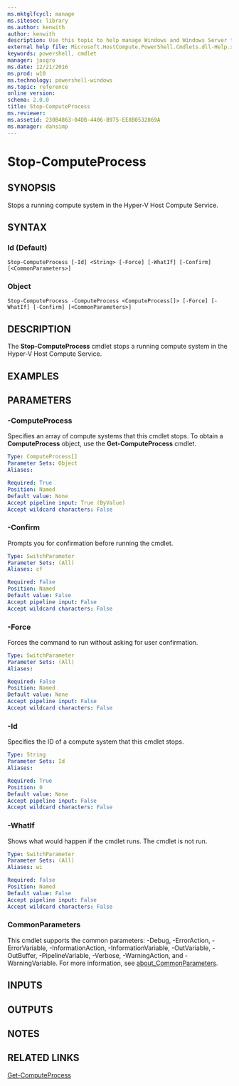 ```yaml
---
ms.mktglfcycl: manage
ms.sitesec: library
ms.author: kenwith
author: kenwith
description: Use this topic to help manage Windows and Windows Server technologies with Windows PowerShell.
external help file: Microsoft.HostCompute.PowerShell.Cmdlets.dll-Help.xml
keywords: powershell, cmdlet
manager: jasgro
ms.date: 12/21/2016
ms.prod: w10
ms.technology: powershell-windows
ms.topic: reference
online version: 
schema: 2.0.0
title: Stop-ComputeProcess
ms.reviewer:
ms.assetid: 230B4863-04DB-4406-B975-EE8B0532869A
ms.manager: dansimp
---
```


# Stop-ComputeProcess

## SYNOPSIS
Stops a running compute system in the Hyper-V Host Compute Service.

## SYNTAX

### Id (Default)
```
Stop-ComputeProcess [-Id] <String> [-Force] [-WhatIf] [-Confirm] [<CommonParameters>]
```

### Object
```
Stop-ComputeProcess -ComputeProcess <ComputeProcess[]> [-Force] [-WhatIf] [-Confirm] [<CommonParameters>]
```

## DESCRIPTION
The **Stop-ComputeProcess** cmdlet stops a running compute system in the Hyper-V Host Compute Service.

## EXAMPLES


## PARAMETERS

### -ComputeProcess
Specifies an array of compute systems that this cmdlet stops.
To obtain a **ComputeProcess** object, use the **Get-ComputeProcess** cmdlet.

```yaml
Type: ComputeProcess[]
Parameter Sets: Object
Aliases: 

Required: True
Position: Named
Default value: None
Accept pipeline input: True (ByValue)
Accept wildcard characters: False
```

### -Confirm
Prompts you for confirmation before running the cmdlet.

```yaml
Type: SwitchParameter
Parameter Sets: (All)
Aliases: cf

Required: False
Position: Named
Default value: False
Accept pipeline input: False
Accept wildcard characters: False
```

### -Force
Forces the command to run without asking for user confirmation.

```yaml
Type: SwitchParameter
Parameter Sets: (All)
Aliases: 

Required: False
Position: Named
Default value: None
Accept pipeline input: False
Accept wildcard characters: False
```

### -Id
Specifies the ID of a compute system that this cmdlet stops.

```yaml
Type: String
Parameter Sets: Id
Aliases: 

Required: True
Position: 0
Default value: None
Accept pipeline input: False
Accept wildcard characters: False
```

### -WhatIf
Shows what would happen if the cmdlet runs.
The cmdlet is not run.

```yaml
Type: SwitchParameter
Parameter Sets: (All)
Aliases: wi

Required: False
Position: Named
Default value: False
Accept pipeline input: False
Accept wildcard characters: False
```

### CommonParameters
This cmdlet supports the common parameters: -Debug, -ErrorAction, -ErrorVariable, -InformationAction, -InformationVariable, -OutVariable, -OutBuffer, -PipelineVariable, -Verbose, -WarningAction, and -WarningVariable. For more information, see [about_CommonParameters](http://go.microsoft.com/fwlink/?LinkID=113216).

## INPUTS

## OUTPUTS

## NOTES

## RELATED LINKS

[Get-ComputeProcess](./Get-ComputeProcess.md)

